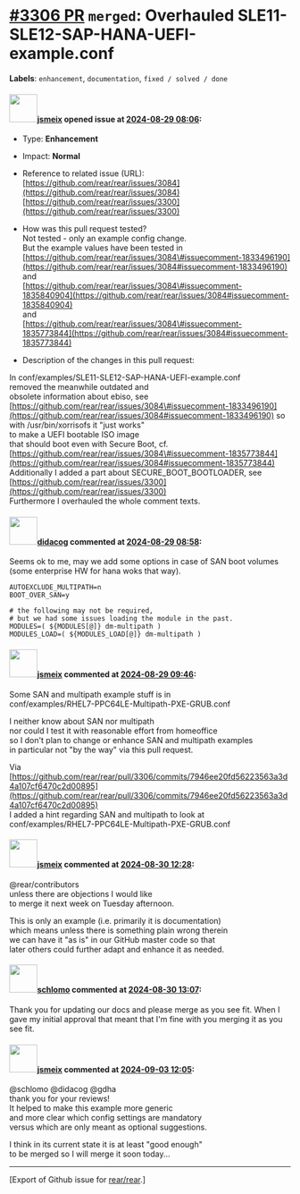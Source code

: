 [\#3306 PR](https://github.com/rear/rear/pull/3306) `merged`: Overhauled SLE11-SLE12-SAP-HANA-UEFI-example.conf
===============================================================================================================

**Labels**: `enhancement`, `documentation`, `fixed / solved / done`

#### <img src="https://avatars.githubusercontent.com/u/1788608?u=925fc54e2ce01551392622446ece427f51e2f0ce&v=4" width="50">[jsmeix](https://github.com/jsmeix) opened issue at [2024-08-29 08:06](https://github.com/rear/rear/pull/3306):

-   Type: **Enhancement**

-   Impact: **Normal**

-   Reference to related issue (URL):  
    [https://github.com/rear/rear/issues/3084](https://github.com/rear/rear/issues/3084)  
    [https://github.com/rear/rear/issues/3300](https://github.com/rear/rear/issues/3300)

-   How was this pull request tested?  
    Not tested - only an example config change.  
    But the example values have been tested in  
    [https://github.com/rear/rear/issues/3084\#issuecomment-1833496190](https://github.com/rear/rear/issues/3084#issuecomment-1833496190)  
    and  
    [https://github.com/rear/rear/issues/3084\#issuecomment-1835840904](https://github.com/rear/rear/issues/3084#issuecomment-1835840904)  
    and  
    [https://github.com/rear/rear/issues/3084\#issuecomment-1835773844](https://github.com/rear/rear/issues/3084#issuecomment-1835773844)

-   Description of the changes in this pull request:

In conf/examples/SLE11-SLE12-SAP-HANA-UEFI-example.conf  
removed the meanwhile outdated and  
obsolete information about ebiso, see  
[https://github.com/rear/rear/issues/3084\#issuecomment-1833496190](https://github.com/rear/rear/issues/3084#issuecomment-1833496190)
so with /usr/bin/xorrisofs it "just works"  
to make a UEFI bootable ISO image  
that should boot even with Secure Boot, cf.  
[https://github.com/rear/rear/issues/3084\#issuecomment-1835773844](https://github.com/rear/rear/issues/3084#issuecomment-1835773844)
Additionally I added a part about SECURE\_BOOT\_BOOTLOADER, see  
[https://github.com/rear/rear/issues/3300](https://github.com/rear/rear/issues/3300)  
Furthermore I overhauled the whole comment texts.

#### <img src="https://avatars.githubusercontent.com/u/5380209?u=163f1571e6b9c9c7df94e2c6ca152b0a7406b52d&v=4" width="50">[didacog](https://github.com/didacog) commented at [2024-08-29 08:58](https://github.com/rear/rear/pull/3306#issuecomment-2317072395):

Seems ok to me, may we add some options in case of SAN boot volumes  
(some enterprise HW for hana woks that way).

    AUTOEXCLUDE_MULTIPATH=n
    BOOT_OVER_SAN=y

    # the following may not be required,
    # but we had some issues loading the module in the past.
    MODULES=( ${MODULES[@]} dm-multipath )
    MODULES_LOAD=( ${MODULES_LOAD[@]} dm-multipath )

#### <img src="https://avatars.githubusercontent.com/u/1788608?u=925fc54e2ce01551392622446ece427f51e2f0ce&v=4" width="50">[jsmeix](https://github.com/jsmeix) commented at [2024-08-29 09:46](https://github.com/rear/rear/pull/3306#issuecomment-2317183140):

Some SAN and multipath example stuff is in  
conf/examples/RHEL7-PPC64LE-Multipath-PXE-GRUB.conf

I neither know about SAN nor multipath  
nor could I test it with reasonable effort from homeoffice  
so I don't plan to change or enhance SAN and multipath examples  
in particular not "by the way" via this pull request.

Via  
[https://github.com/rear/rear/pull/3306/commits/7946ee20fd56223563a3d4a107cf6470c2d00895](https://github.com/rear/rear/pull/3306/commits/7946ee20fd56223563a3d4a107cf6470c2d00895)  
I added a hint regarding SAN and multipath to look at  
conf/examples/RHEL7-PPC64LE-Multipath-PXE-GRUB.conf

#### <img src="https://avatars.githubusercontent.com/u/1788608?u=925fc54e2ce01551392622446ece427f51e2f0ce&v=4" width="50">[jsmeix](https://github.com/jsmeix) commented at [2024-08-30 12:28](https://github.com/rear/rear/pull/3306#issuecomment-2321082233):

@rear/contributors  
unless there are objections I would like  
to merge it next week on Tuesday afternoon.

This is only an example (i.e. primarily it is documentation)  
which means unless there is something plain wrong therein  
we can have it "as is" in our GitHub master code so that  
later others could further adapt and enhance it as needed.

#### <img src="https://avatars.githubusercontent.com/u/101384?v=4" width="50">[schlomo](https://github.com/schlomo) commented at [2024-08-30 13:07](https://github.com/rear/rear/pull/3306#issuecomment-2321201025):

Thank you for updating our docs and please merge as you see fit. When I
gave my initial approval that meant that I'm fine with you merging it as
you see fit.

#### <img src="https://avatars.githubusercontent.com/u/1788608?u=925fc54e2ce01551392622446ece427f51e2f0ce&v=4" width="50">[jsmeix](https://github.com/jsmeix) commented at [2024-09-03 12:05](https://github.com/rear/rear/pull/3306#issuecomment-2326354820):

@schlomo @didacog @gdha  
thank you for your reviews!  
It helped to make this example more generic  
and more clear which config settings are mandatory  
versus which are only meant as optional suggestions.

I think in its current state it is at least "good enough"  
to be merged so I will merge it soon today...

------------------------------------------------------------------------

\[Export of Github issue for
[rear/rear](https://github.com/rear/rear).\]
